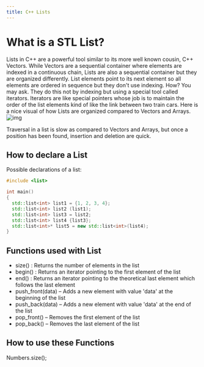 ```yaml
---
title: C++ Lists
---
```


# What is a STL List?

Lists in C++ are a powerful tool similar to its more well known cousin, C++ Vectors. While Vectors are a sequential container 
where elements are indexed in a continuous chain, Lists are also a sequential container but they are organized differently. 
List elements point to its next element so all elements are ordered in sequence but they don't use indexing. 
How? You may ask. They do this not by indexing but using a special tool called iterators. Iterators are like special pointers
whose job is to maintain the order of the list elements kind of like the link between two train cars. Here is a nice visual 
of how Lists are organized compared to Vectors and Arrays. 
![img](https://imgur.com/SiU8uTe.png)

Traversal in a list is slow as compared to Vectors and Arrays, but once a position has been found, insertion and deletion are quick.

## How to declare a List
Possible declarations of a list:
```c++
#include <list>

int main()
{
  std::list<int> list1 = {1, 2, 3, 4};
  std::list<int> list2 (list1);
  std::list<int> list3 = list2;
  std::list<int> list4 {list3};
  std::list<int>* list5 = new std::list<int>(list4);
}
```

## Functions used with List
* size() : Returns the number of elements in the list
* begin() : Returns an iterator pointing to the first element of the list
* end() : Returns an iterator pointing to the theoretical last element which follows the last element
* push_front(data) – Adds a new element with value 'data' at the beginning of the list
* push_back(data) – Adds a new element with value 'data' at the end of the list
* pop_front() – Removes the first element of the list
* pop_back() – Removes the last element of the list

## How to use these Functions

Numbers.size();
